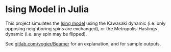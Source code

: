 # Ising Model in Julia

This project simulates the [Ising model](https://en.wikipedia.org/wiki/Ising_model) using the Kawasaki dynamic (i.e. only opposing neighboring spins are exchanged), or the Metropolis-Hastings dynamic (i.e. any spin may be flipped).

See [gitlab.com/vogier/Beamer](https://gitlab.com/vogier/Beamer) for an explanation, and for sample outputs.
